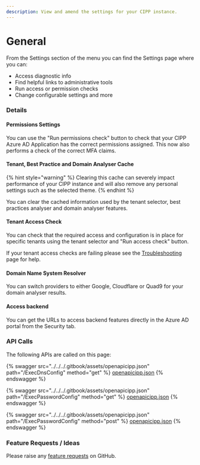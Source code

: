 ```yaml
---
description: View and amend the settings for your CIPP instance.
---
```


# General

From the Settings section of the menu you can find the Settings page where you can:

* Access diagnostic info
* Find helpful links to administrative tools
* Run access or permission checks
* Change configurable settings and more

### Details

#### Permissions Settings

You can use the "Run permissions check" button to check that your CIPP Azure AD Application has the correct permissions assigned. This now also performs a check of the correct MFA claims.

#### Tenant, Best Practice and Domain Analyser Cache

{% hint style="warning" %}
Clearing this cache can severely impact performance of your CIPP instance and will also remove any personal settings such as the selected theme.
{% endhint %}

You can clear the cached information used by the tenant selector, best practices analyser and domain analyser features.

#### Tenant Access Check

You can check that the required access and configuration is in place for specific tenants using the tenant selector and "Run access check" button.

If your tenant access checks are failing please see the [Troubleshooting](../../../../../troubleshooting/) page for help.

#### Domain Name System Resolver

You can switch providers to either Google, Cloudflare or Quad9 for your domain analyser results.

#### Access backend

You can get the URLs to access backend features directly in the Azure AD portal from the Security tab.

### API Calls

The following APIs are called on this page:

{% swagger src="../../../.gitbook/assets/openapicipp.json" path="/ExecDnsConfig" method="get" %}
[openapicipp.json](../../../.gitbook/assets/openapicipp.json)
{% endswagger %}

{% swagger src="../../../.gitbook/assets/openapicipp.json" path="/ExecPasswordConfig" method="get" %}
[openapicipp.json](../../../.gitbook/assets/openapicipp.json)
{% endswagger %}

{% swagger src="../../../.gitbook/assets/openapicipp.json" path="/ExecPasswordConfig" method="post" %}
[openapicipp.json](../../../.gitbook/assets/openapicipp.json)
{% endswagger %}

### Feature Requests / Ideas

Please raise any [feature requests](https://github.com/KelvinTegelaar/CIPP/issues/new?assignees=\&labels=\&template=feature\_request.md\&title=FEATURE+REQUEST%3A+) on GitHub.
